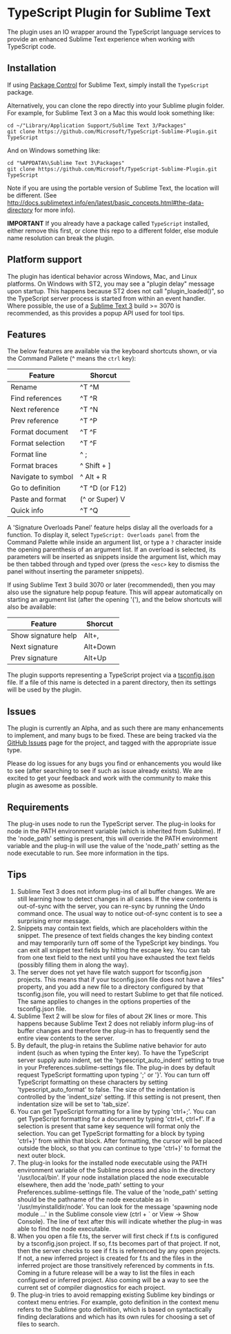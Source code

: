 TypeScript Plugin for Sublime Text
==================================

The plugin uses an IO wrapper around the TypeScript language services to provide
an enhanced Sublime Text experience when working with TypeScript code.

Installation
------------
If using [Package Control](https://packagecontrol.io/) for Sublime Text, simply 
install the `TypeScript` package.

Alternatively, you can clone the repo directly into
your Sublime plugin folder.  For example, for Sublime Text 3 on a Mac this would 
look something like:

```
cd ~/"Library/Application Support/Sublime Text 3/Packages"
git clone https://github.com/Microsoft/TypeScript-Sublime-Plugin.git TypeScript
```

And on Windows something like:

```
cd "%APPDATA%\Sublime Text 3\Packages"
git clone https://github.com/Microsoft/TypeScript-Sublime-Plugin.git TypeScript
```

Note if you are using the portable version of Sublime Text, the location will be
different.  (See http://docs.sublimetext.info/en/latest/basic_concepts.html#the-data-directory
for more info).

**IMPORTANT** If you already have a package called `TypeScript` installed, either remove this first, or clone this repo to a different folder, else module name resolution can break the plugin.

Platform support
----------------
The plugin has identical behavior across Windows, Mac, and Linux
platforms.  On Windows with ST2, you may see a "plugin delay" message
upon startup.  This happens because ST2 does not call "plugin_loaded()",
so the TypeScript server process is started from within an event handler.
Where possible, the use of a [Sublime Text 3](http://www.sublimetext.com/3) 
build >= 3070 is recommended, as this provides a popup API used for tool tips.

Features
--------
The below features are available via the keyboard shortcuts shown, or via the 
Command Pallete (^ means the `ctrl` key):

|Feature           | Shorcut       |
|------------------|---------------|
|Rename            | ^T ^M         |
|Find references   | ^T ^R         |
|Next reference    | ^T ^N         |
|Prev reference    | ^T ^P         |
|Format document   | ^T ^F         |
|Format selection  | ^T ^F         |
|Format line       | ^ ;           |
|Format braces     | ^ Shift + ]   |
|Navigate to symbol| ^ Alt + R     |
|Go to definition  | ^T ^D (or F12)|
|Paste and format  | (^ or Super) V|
|Quick info        | ^T ^Q         |

A 'Signature Overloads Panel' feature helps dislay all the overloads for a
function.  To display it, select `TypeScript: Overloads panel` from the 
Command Palette while inside an argument list, or type a `?` character 
inside the opening parenthesis of an argument list.  If an overload is 
selected, its parameters will be inserted as snippets inside the argument 
list, which may be then tabbed through and typed over (press the `<esc>` key 
to dismiss the panel without inserting the parameter snippets).

If using Sublime Text 3 build 3070 or later (recommended), then you may also
use the signature help popup feature.  This will appear automatically on starting
an argument list (after the opening '('), and the below shortcuts will also be
available:

|Feature            | Shorcut       |
|-------------------|---------------|
|Show signature help| Alt+,         |
|Next signature     | Alt+Down      |
|Prev signature     | Alt+Up        |

The plugin supports representing a TypeScript project via a 
[tsconfig.json](https://github.com/Microsoft/TypeScript/pull/1692) file. If a 
file of this name is detected in a parent directory, then its settings will be 
used by the plugin.

Issues
-------
The plugin is currently an Alpha, and as such there are many enhancements to 
implement, and many bugs to be fixed.  These are being tracked via the 
[GitHub Issues](https://github.com/Microsoft/TypeScript-Sublime-Plugin/issues) 
page for the project, and tagged with the appropriate issue type.

Please do log issues for any bugs you find or enhancements you would like to see 
(after searching to see if such as issue already exists).  We are excited to 
get your feedback and work with the community to make this plugin as awesome as 
possible.

Requirements
--------------

The plug-in uses node to run the TypeScript server.  The plug-in looks
for node in the PATH environment variable (which is inherited from
Sublime).  If the 'node\_path' setting is present, this will override
the PATH environment variable and the plug-in will use the value of
the 'node\_path' setting as the node executable to run.  See more
information in the tips.

Tips
----
1. Sublime Text 3 does not inform plug-ins of all buffer changes.  We
   are still learning how to detect changes in all cases.  If the view
   contents is out-of-sync with the server, you can re-sync by running
   the Undo command once.  The usual way to notice out-of-sync content
   is to see a surprising error message.
2. Snippets may contain text fields, which are placeholders within the
   snippet. The presence of text fields changes the key binding
   context and may temporarily turn off some of the TypeScript key
   bindings.  You can exit all snippet text fields by hitting the
   escape key.  You can tab from one text field to the next until you
   have exhausted the text fields (possibly filling them in along the way).
3. The server does not yet have file watch support for tsconfig.json
   projects.  This means that if your tsconfig.json file does not have
   a "files" property, and you add a new file to a directory
   configured by that tsconfig.json file, you will need to restart
   Sublime to get that file noticed.  The same applies to changes in
   the options properties of the tsconfig.json file.
4. Sublime Text 2 will be slow for files of about 2K lines or more.
   This happens because Sublime Text 2 does not reliably inform
   plug-ins of buffer changes and therefore the plug-in has to
   frequently send the entire view contents to the server.
5. By default, the plug-in retains the Sublime native behavior for
   auto indent (such as when typing the Enter key).  To have the
   TypeScript server supply auto indent, set the
   'typescript\_auto\_indent' setting to true in your
   Preferences.sublime-settings file.  The plug-in does by default
   request TypeScript formatting upon typing ';' or '}'.  You can turn
   off TypeScript formatting on these characters by setting
   'typescript\_auto\_format' to false.  The size of the indentation
   is controlled by the 'indent\_size' setting.  If this setting is
   not present, then indentation size will be set to 'tab\_size'.
6. You can get TypeScript formatting for a line by typing 'ctrl+;'.
   You can get TypeScript formatting for a document by typing 'ctrl+t,
   ctrl+f'.  If a selection is present that same key sequence will
   format only the selection.  You can get TypeScript formatting for a
   block by typing 'ctrl+}' from within that block.  After formatting,
   the cursor will be placed outside the block, so that you can
   continue to type 'ctrl+}' to format the next outer block.
7. The plug-in looks for the installed node executable using the PATH
   environment variable of the Sublime process and also in the
   directory '/usr/local/bin'.  If your node installation placed the
   node executable elsewhere, then add the 'node\_path' setting to
   your Preferences.sublime-settings file.  The value of the
   'node\_path' setting should be the pathname of the node executable
   as in '/usr/myinstalldir/node'.  You can look for the message
   'spawning node module ...' in the Sublime console view (ctrl + ` or
   View -> Show Console).  The line of text after this will indicate
   whether the plug-in was able to find the node executable.
8. When you open a file f.ts, the server will first check if f.ts is
   configured by a tsconfig.json project.  If so, f.ts becomes part of
   that project.  If not, then the server checks to see if f.ts is
   referenced by any open projects.  If not, a new inferred project is
   created for f.ts and the files in the inferred project are those
   transitively referenced by comments in f.ts.  Coming in a future
   release will be a way to list the files in each configured or
   inferred project.  Also coming will be a way to see the current set
   of compiler diagnostics for each project.
9. The plug-in tries to avoid remapping existing Sublime key bindings
   or context menu entries.  For example, goto definition in the
   context menu refers to the Sublime goto definition, which is based
   on syntactically finding declarations and which has its own rules
   for choosing a set of files to search.

